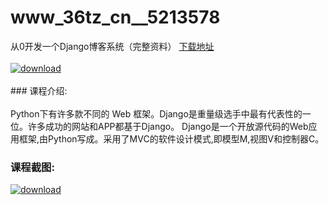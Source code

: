 # www_36tz_cn__5213578
从0开发一个Django博客系统（完整资料）
[下载地址](http://www.36tz.cn/article/5213578 "下载地址")
<br/></br>[![download](http://36tz.cn/muke_img/2020_06_1-6.png "下载地址")](http://www.36tz.cn/article/5213578 "下载地址")
<br/></br>### 课程介绍:<br/></br>Python下有许多款不同的 Web 框架。Django是重量级选手中最有代表性的一位。许多成功的网站和APP都基于Django。 Django是一个开放源代码的Web应用框架,由Python写成。采用了MVC的软件设计模式,即模型M,视图V和控制器C。

### 课程截图:
[![download](http://36tz.cn/muke_img/2020_06_2-7.png "下载地址")](http://www.36tz.cn/article/5213578 "下载地址")
